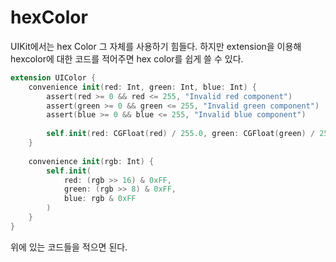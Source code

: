 # hexColor

UIKit에서는 hex Color 그 자체를 사용하기 힘들다.
하지만 extension을 이용해 hexcolor에 대한 코드를 적어주면 hex color를 쉽게 쓸 수 있다.


```swift
extension UIColor {
    convenience init(red: Int, green: Int, blue: Int) {
        assert(red >= 0 && red <= 255, "Invalid red component")
        assert(green >= 0 && green <= 255, "Invalid green component")
        assert(blue >= 0 && blue <= 255, "Invalid blue component")
        
        self.init(red: CGFloat(red) / 255.0, green: CGFloat(green) / 255.0, blue: CGFloat(blue) / 255.0, alpha: 1.0)
    }
    
    convenience init(rgb: Int) {
        self.init(
            red: (rgb >> 16) & 0xFF,
            green: (rgb >> 8) & 0xFF,
            blue: rgb & 0xFF
        )
    }
}

```

위에 있는 코드들을 적으면 된다.